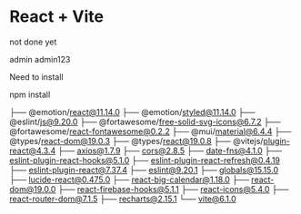 # React + Vite
not done yet

admin
admin123

Need to install

npm install

├── @emotion/react@11.14.0
├── @emotion/styled@11.14.0
├── @eslint/js@9.20.0
├── @fortawesome/free-solid-svg-icons@6.7.2
├── @fortawesome/react-fontawesome@0.2.2
├── @mui/material@6.4.4
├── @types/react-dom@19.0.3
├── @types/react@19.0.8
├── @vitejs/plugin-react@4.3.4
├── axios@1.7.9
├── cors@2.8.5
├── date-fns@4.1.0
├── eslint-plugin-react-hooks@5.1.0
├── eslint-plugin-react-refresh@0.4.19
├── eslint-plugin-react@7.37.4
├── eslint@9.20.1
├── globals@15.15.0
├── lucide-react@0.475.0
├── react-big-calendar@1.18.0
├── react-dom@19.0.0
├── react-firebase-hooks@5.1.1
├── react-icons@5.4.0
├── react-router-dom@7.1.5
├── recharts@2.15.1
└── vite@6.1.0


